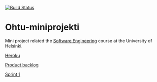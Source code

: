 [![Build Status](https://travis-ci.org/TKT-FUBAR/Ohtu-miniprojekti.svg?branch=master)](https://travis-ci.org/TKT-FUBAR/Ohtu-miniprojekti)

# Ohtu-miniprojekti

Mini project related the [Software Engineering](https://github.com/mluukkai/ohtu2017/wiki/Ohjelmistotuotanto-2017) course at the University of Helsinki.

[Heroku](https://stark-oasis-88090.herokuapp.com/)

[Product backlog](https://docs.google.com/spreadsheets/d/1HYBVMPEVb1osny_8HMqPEH_wfJTEHAolTwObCtwdREc/edit#gid=0)

[Sprint 1](https://docs.google.com/spreadsheets/d/1HYBVMPEVb1osny_8HMqPEH_wfJTEHAolTwObCtwdREc/edit#gid=2057570740)
